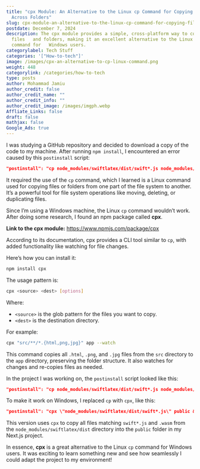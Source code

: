 ```yaml
---
title: "cpx Module: An Alternative to the Linux cp Command for Copying Files
  Across Folders"
slug: cpx-module-an-alternative-to-the-linux-cp-command-for-copying-files-across-folders
postdate: December 7, 2024
description: The cpx module provides a simple, cross-platform way to copy
  files   and folders, making it an excellent alternative to the Linux cp
  command for   Windows users.
categorylabel: Tech Stuff
categories: '["How-to-tech"]'
image: /images/cpx-an-alternative-to-cp-linux-command.png
weight: 448
categorylink: /categories/how-to-tech
type: posts
author: Mohammad Jamiu
author_credit: false
author_credit_name: ""
author_credit_info: ""
author_credit_image: /images/imgph.webp
Affliate_Links: false
draft: false
mathjax: false
Google_Ads: true
---
```


I was studying a GitHub repository and decided to download a copy of the code to my machine. After running `npm install`, I encountered an error caused by this `postinstall` script:

```json
"postinstall": "cp node_modules/swiftlatex/dist/swift*.js node_modules/swiftlatex/dist/*.wasm public"
```

It required the use of the `cp` command, which I learned is a Linux command used for copying files or folders from one part of the file system to another. It’s a powerful tool for file system operations like moving, deleting, or duplicating files.

Since I’m using a Windows machine, the Linux `cp` command wouldn’t work. After doing some research, I found an npm package called **cpx**.

**Link to the cpx module:** https://www.npmjs.com/package/cpx

According to its documentation, cpx provides a CLI tool similar to `cp`, with added functionality like watching for file changes.

Here’s how you can install it:

```bash
npm install cpx
```

The usage pattern is:

```bash
cpx <source> <dest> [options]
```

Where:

- `<source>` is the glob pattern for the files you want to copy.
- `<dest>` is the destination directory.

For example:

```bash
cpx "src/**/*.{html,png,jpg}" app --watch
```

This command copies all `.html`, `.png`, and `.jpg` files from the `src` directory to the `app` directory, preserving the folder structure. It also watches for changes and re-copies files as needed.

In the project I was working on, the `postinstall` script looked like this:

```json
"postinstall": "cp node_modules/swiftlatex/dist/swift*.js node_modules/swiftlatex/dist/*.wasm public"
```

To make it work on Windows, I replaced `cp` with `cpx`, like this:

```json
"postinstall": "cpx \"node_modules/swiftlatex/dist/swift*.js\" public && cpx \"node_modules/swiftlatex/dist/*.wasm\" public"
```

This version uses `cpx` to copy all files matching `swift*.js` and `.wasm` from the `node_modules/swiftlatex/dist` directory into the `public` folder in my Next.js project.

In essence, **cpx** is a great alternative to the Linux `cp` command for Windows users. It was exciting to learn something new and see how seamlessly I could adapt the project to my environment!

